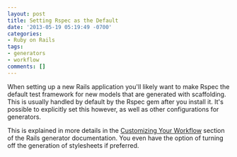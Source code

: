 ```yaml
---
layout: post
title: Setting Rspec as the Default
date: '2013-05-19 05:19:49 -0700'
categories:
- Ruby on Rails
tags:
- generators
- workflow
comments: []
---
```

When setting up a new Rails application you'll likely want to make Rspec the default test framework for new models that are generated with scaffolding. This is usually handled by default by the Rspec gem after you install it. It's possible to explicitly set this however, as well as other configurations for generators.

This is explained in more details in the [Customizing Your Workflow](http://guides.rubyonrails.org/generators.html#customizing-your-workflow) section of the Rails generator documentation. You even have the option of turning off the generation of stylesheets if preferred.

 

